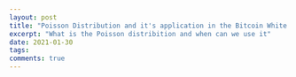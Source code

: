 ```yaml
---
layout: post
title: "Poisson Distribution and it's application in the Bitcoin White Paper"
excerpt: "What is the Poisson distribition and when can we use it"
date: 2021-01-30
tags:
comments: true
---
```


